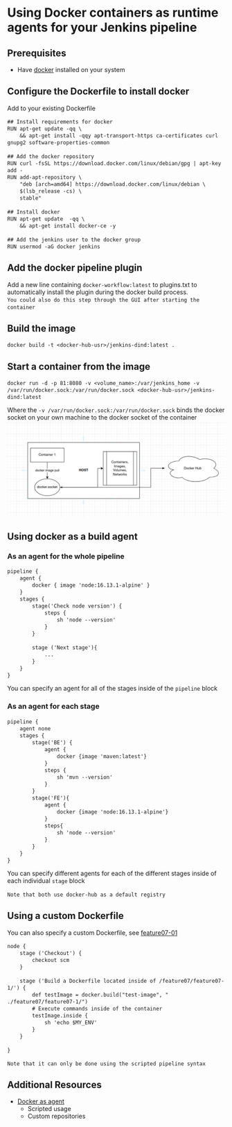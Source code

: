# Using Docker containers as runtime agents for your Jenkins pipeline
## Prerequisites 
-  Have [docker](https://docs.docker.com/engine/install/) installed on your system
## Configure the Dockerfile to install docker 
Add to your existing Dockerfile
``` 
## Install requirements for docker
RUN apt-get update -qq \
    && apt-get install -qqy apt-transport-https ca-certificates curl gnupg2 software-properties-common

## Add the docker repository 
RUN curl -fsSL https://download.docker.com/linux/debian/gpg | apt-key add -
RUN add-apt-repository \
    "deb [arch=amd64] https://download.docker.com/linux/debian \
    $(lsb_release -cs) \
    stable"

## Install docker  
RUN apt-get update  -qq \
    && apt-get install docker-ce -y

## Add the jenkins user to the docker group 
RUN usermod -aG docker jenkins
```
## Add the docker pipeline plugin
Add a new line containing ```docker-workflow:latest``` to plugins.txt to automatically install the plugin during the docker build process.  
`You could also do this step through the GUI after starting the container` 

## Build the image 
```
docker build -t <docker-hub-usr>/jenkins-dind:latest . 
```

## Start a container from the image 
```
docker run -d -p 81:8080 -v <volume_name>:/var/jenkins_home -v /var/run/docker.sock:/var/run/docker.sock <docker-hub-usr>/jenkins-dind:latest
```
Where the ```-v /var/run/docker.sock:/var/run/docker.sock``` binds the docker socket on your own machine to the docker socket of the container
<img src=./Image1.png>
<br>

## Using docker as a build agent
### As an agent for the whole pipeline
```
pipeline {
    agent {
        docker { image 'node:16.13.1-alpine' }
    }
    stages {
        stage('Check node version') {
            steps {
                sh 'node --version'
            }
        }
    
        stage ('Next stage'){
            ...
        }
    }
}
```
You can specify an agent for all of the stages inside of the `pipeline` block
### As an agent for each stage
```
pipeline {
    agent none 
    stages {
        stage('BE') {
            agent {
                docker {image 'maven:latest'}
            }
            steps {
                sh 'mvn --version'
            }
        }
        stage('FE'){
            agent { 
                docker {image 'node:16.13.1-alpine'}
            }
            steps{
                sh 'node --version'
            }
        }
    }
}
```
You can specify different agents for each of the different stages inside of each individual `stage` block  

`Note that both use docker-hub as a default registry`
## Using a custom Dockerfile
You can also specify a custom Dockerfile, see [feature07-01](https://github.com/RosenNikolaev/Jenkins_CrashCourse/tree/master/feature07/feature07-1)

```
node {
    stage ('Checkout') {
        checkout scm
    }

    stage ('Build a Dockerfile located inside of /feature07/feature07-1/') {
        def testImage = docker.build("test-image", " ./feature07/feature07-1/") 
        # Execute commands inside of the container 
        testImage.inside {
            sh 'echo $MY_ENV'
        }
    }

}

```
`Note that it can only be done using the scripted pipeline syntax`
## Additional Resources
- [Docker as agent](https://www.jenkins.io/doc/book/pipeline/docker/) 
   - Scripted usage
    - Custom repositories